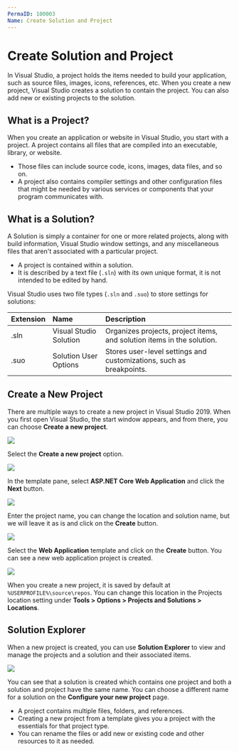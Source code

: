 ```yaml
---
PermaID: 100003
Name: Create Solution and Project
---
```


# Create Solution and Project

In Visual Studio, a project holds the items needed to build your application, such as source files, images, icons, references, etc. When you create a new project, Visual Studio creates a solution to contain the project. You can also add new or existing projects to the solution.

## What is a Project?

When you create an application or website in Visual Studio, you start with a project. A project contains all files that are compiled into an executable, library, or website. 

 - Those files can include source code, icons, images, data files, and so on. 
 - A project also contains compiler settings and other configuration files that might be needed by various services or components that your program communicates with.

## What is a Solution?

A Solution is simply a container for one or more related projects, along with build information, Visual Studio window settings, and any miscellaneous files that aren't associated with a particular project. 

 - A project is contained within a solution. 
 - It is described by a text file (`.sln`) with its own unique format, it is not intended to be edited by hand.

Visual Studio uses two file types (`.sln` and `.suo`) to store settings for solutions:

| Extension | Name                     | Description                                                                     |
|:----------|:-------------------------|:--------------------------------------------------------------------------------|
| .sln      | Visual Studio Solution   | Organizes projects, project items, and solution items in the solution.          |
| .suo      | Solution User Options    | Stores user-level settings and customizations, such as breakpoints.             |

## Create a New Project

There are multiple ways to create a new project in Visual Studio 2019. When you first open Visual Studio, the start window appears, and from there, you can choose **Create a new project**.

<img src="https://raw.githubusercontent.com/zzzprojects/learn-orm/master/tutorials/visual-studio/images/project-types-1.png">

Select the **Create a new project** option.

<img src="https://raw.githubusercontent.com/zzzprojects/learn-orm/master/tutorials/visual-studio/images/create-solution-and-project-1.png">

In the template pane, select **ASP.NET Core Web Application** and click the **Next** button.

<img src="https://raw.githubusercontent.com/zzzprojects/learn-orm/master/tutorials/visual-studio/images/create-solution-and-project-2.png">

Enter the project name, you can change the location and solution name, but we will leave it as is and click on the **Create** button.  

<img src="https://raw.githubusercontent.com/zzzprojects/learn-orm/master/tutorials/visual-studio/images/create-solution-and-project-3.png">

Select the **Web Application** template and click on the **Create** button. You can see a new web application project is created.

<img src="https://raw.githubusercontent.com/zzzprojects/learn-orm/master/tutorials/visual-studio/images/create-solution-and-project-4.png">

When you create a new project, it is saved by default at `%USERPROFILE%\source\repos`. You can change this location in the Projects location setting under **Tools > Options > Projects and Solutions > Locations**.

## Solution Explorer

When a new project is created, you can use **Solution Explorer** to view and manage the projects and a solution and their associated items. 

<img src="https://raw.githubusercontent.com/zzzprojects/learn-orm/master/tutorials/visual-studio/images/create-solution-and-project-5.png">

You can see that a solution is created which contains one project and both a solution and project have the same name. You can choose a different name for a solution on the **Configure your new project** page.

 - A project contains multiple files, folders, and references. 
 - Creating a new project from a template gives you a project with the essentials for that project type. 
 - You can rename the files or add new or existing code and other resources to it as needed.


